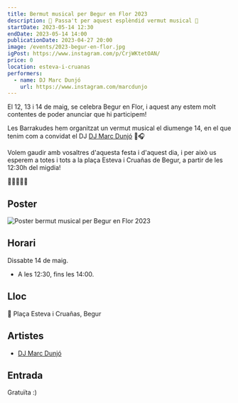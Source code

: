 ```yaml
---
title: Bermut musical per Begur en Flor 2023
description: 🌸 Passa't per aquest esplèndid vermut musical 🌹
startDate: 2023-05-14 12:30
endDate: 2023-05-14 14:00
publicationDate: 2023-04-27 20:00
image: /events/2023-begur-en-flor.jpg
igPost: https://www.instagram.com/p/CrjWKtetOAN/
price: 0
location: esteva-i-cruanas
performers:
  - name: DJ Marc Dunjó
    url: https://www.instagram.com/marcdunjo
---
```


El 12, 13 i 14 de maig, se celebra Begur en Flor, i aquest any estem molt contentes de poder anunciar que hi participem!

Les Barrakudes hem organitzat un vermut musical el diumenge 14, en el que tenim com a convidat el DJ [DJ Marc Dunjó](https://www.instagram.com/marcdunjo) 🤪🎧

Volem gaudir amb vosaltres d'aquesta festa i d'aquest dia, i per això us esperem a totes i tots a la plaça Esteva i Cruañas de Begur, a partir de les 12:30h del migdia!

🌸🌼🌻🌺🌹

## Poster

![Poster bermut musical per Begur en Flor 2023](/events/2023-begur-en-flor.jpg)

## Horari

Dissabte 14 de maig.

- A les 12:30, fins les 14:00.

## Lloc

📍 Plaça Esteva i Cruañas, Begur

## Artistes

- [DJ Marc Dunjó](https://www.instagram.com/marcdunjo)

## Entrada

Gratuïta :)
